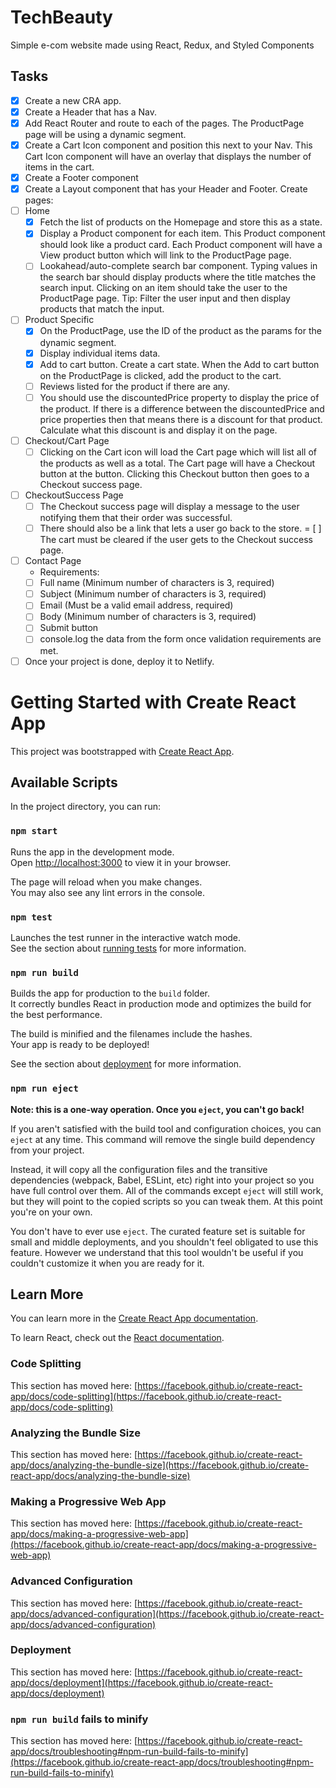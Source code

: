 # TechBeauty

Simple e-com website made using React, Redux, and Styled Components

## Tasks

- [x] Create a new CRA app.
- [x] Create a Header that has a Nav.
- [x] Add React Router and route to each of the pages. The ProductPage page will be using a dynamic segment.
- [x] Create a Cart Icon component and position this next to your Nav. This Cart Icon component will have an overlay that displays the number of items in the cart.
- [x] Create a Footer component
- [x] Create a Layout component that has your Header and Footer.
      Create pages:
- [ ] Home
  - [x] Fetch the list of products on the Homepage and store this as a state.
  - [x] Display a Product component for each item. This Product component should look like a product card. Each Product component will have a View product button which will link to the ProductPage page.
  - [ ] Lookahead/auto-complete search bar component. Typing values in the search bar should display products where the title matches the search input. Clicking on an item should take the user to the ProductPage page. Tip: Filter the user input and then display products that match the input.
- [ ] Product Specific
  - [x] On the ProductPage, use the ID of the product as the params for the dynamic segment.
  - [x] Display individual items data.
  - [x] Add to cart button. Create a cart state. When the Add to cart button on the ProductPage is clicked, add the product to the cart.
  - [ ] Reviews listed for the product if there are any.
  - [ ] You should use the discountedPrice property to display the price of the product. If there is a difference between the discountedPrice and price properties then that means there is a discount for that product. Calculate what this discount is and display it on the page.
- [ ] Checkout/Cart Page
  - [ ] Clicking on the Cart icon will load the Cart page which will list all of the products as well as a total. The Cart page will have a Checkout button at the button. Clicking this Checkout button then goes to a Checkout success page.
- [ ] CheckoutSuccess Page
  - [ ] The Checkout success page will display a message to the user notifying them that their order was successful.
  - [ ] There should also be a link that lets a user go back to the store.
        = [ ] The cart must be cleared if the user gets to the Checkout success page.
- [ ] Contact Page
  - Requirements:
  - [ ] Full name (Minimum number of characters is 3, required)
  - [ ] Subject (Minimum number of characters is 3, required)
  - [ ] Email (Must be a valid email address, required)
  - [ ] Body (Minimum number of characters is 3, required)
  - [ ] Submit button
  - [ ] console.log the data from the form once validation requirements are met.
- [ ] Once your project is done, deploy it to Netlify.

# Getting Started with Create React App

This project was bootstrapped with [Create React App](https://github.com/facebook/create-react-app).

## Available Scripts

In the project directory, you can run:

### `npm start`

Runs the app in the development mode.\
Open [http://localhost:3000](http://localhost:3000) to view it in your browser.

The page will reload when you make changes.\
You may also see any lint errors in the console.

### `npm test`

Launches the test runner in the interactive watch mode.\
See the section about [running tests](https://facebook.github.io/create-react-app/docs/running-tests) for more information.

### `npm run build`

Builds the app for production to the `build` folder.\
It correctly bundles React in production mode and optimizes the build for the best performance.

The build is minified and the filenames include the hashes.\
Your app is ready to be deployed!

See the section about [deployment](https://facebook.github.io/create-react-app/docs/deployment) for more information.

### `npm run eject`

**Note: this is a one-way operation. Once you `eject`, you can't go back!**

If you aren't satisfied with the build tool and configuration choices, you can `eject` at any time. This command will remove the single build dependency from your project.

Instead, it will copy all the configuration files and the transitive dependencies (webpack, Babel, ESLint, etc) right into your project so you have full control over them. All of the commands except `eject` will still work, but they will point to the copied scripts so you can tweak them. At this point you're on your own.

You don't have to ever use `eject`. The curated feature set is suitable for small and middle deployments, and you shouldn't feel obligated to use this feature. However we understand that this tool wouldn't be useful if you couldn't customize it when you are ready for it.

## Learn More

You can learn more in the [Create React App documentation](https://facebook.github.io/create-react-app/docs/getting-started).

To learn React, check out the [React documentation](https://reactjs.org/).

### Code Splitting

This section has moved here: [https://facebook.github.io/create-react-app/docs/code-splitting](https://facebook.github.io/create-react-app/docs/code-splitting)

### Analyzing the Bundle Size

This section has moved here: [https://facebook.github.io/create-react-app/docs/analyzing-the-bundle-size](https://facebook.github.io/create-react-app/docs/analyzing-the-bundle-size)

### Making a Progressive Web App

This section has moved here: [https://facebook.github.io/create-react-app/docs/making-a-progressive-web-app](https://facebook.github.io/create-react-app/docs/making-a-progressive-web-app)

### Advanced Configuration

This section has moved here: [https://facebook.github.io/create-react-app/docs/advanced-configuration](https://facebook.github.io/create-react-app/docs/advanced-configuration)

### Deployment

This section has moved here: [https://facebook.github.io/create-react-app/docs/deployment](https://facebook.github.io/create-react-app/docs/deployment)

### `npm run build` fails to minify

This section has moved here: [https://facebook.github.io/create-react-app/docs/troubleshooting#npm-run-build-fails-to-minify](https://facebook.github.io/create-react-app/docs/troubleshooting#npm-run-build-fails-to-minify)
